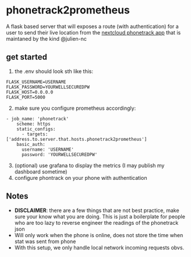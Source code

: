 # phonetrack2prometheus
A flask based server that will exposes a route (with authentication) for a user to send their live location from the [nextcloud phonetrack app](https://github.com/julien-nc/phonetrack/tree/main) that is maintaned by the kind @julien-nc 
## get started
1. the .env should look sth like this:
```
FLASK_USERNAME=USERNAME
FLASK_PASSWORD=YOURWELLSECUREDPW
FLASK_HOST=0.0.0.0
FLASK_PORT=5000
```
2. make sure you configure prometheus accordingly:
```
- job_name: 'phonetrack'
    scheme: https
    static_configs:
      - targets: ['address.to.server.that.hosts.phonetrack2prometheus']
    basic_auth:
      username: 'USERNAME'
      password: 'YOURWELLSECUREDPW'

```
3. (optional) use grafana to display the metrics (I may publish my dashboard sometime)
4. configure phontrack on your phone with authentication 

## Notes
- **DISCLAIMER**: there are a few things that are not best practice, make sure your know what you are doing. This is just a boilerplate for people who are too lazy to reverse engineer the readings of the phonetrack json
- Will only work when the phone is online, does not store the time when stat was sent from phone
- With this setup, we only handle local network incoming requests obvs.
